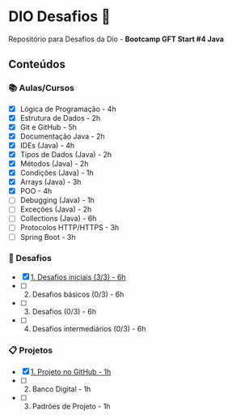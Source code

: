 # DIO Desafios 🎯

Repositório para Desafios da Dio - **Bootcamp GFT Start #4 Java**

## Conteúdos
### 📚 Aulas/Cursos
- [x]  Lógica de Programação - 4h
- [x]  Estrutura de Dados - 2h
- [x]  Git e GitHub - 5h
- [x]  Documentação Java - 2h
- [x]  IDEs (Java) - 4h
- [x]  Tipos de Dados (Java) - 2h
- [x]  Métodos (Java) - 2h
- [x]  Condições (Java) - 1h
- [x]  Arrays (Java) - 3h
- [x]  POO - 4h
- [ ]  Debugging (Java) - 1h
- [ ]  Exceções (Java) - 2h
- [ ]  Collections (Java) - 6h
- [ ]  Protocolos HTTP/HTTPS - 3h
- [ ]  Spring Boot - 3h

### 👊 Desafios
- [x] [1. Desafios iniciais (3/3) - 6h](desafios/iniciais)
- [ ] 2. Desafios básicos (0/3) - 6h
- [ ] 3. Desafios (0/3) - 6h
- [ ] 4. Desafios intermediários (0/3) - 6h

### 📋 Projetos
- [x] [1. Projeto no GitHub - 1h](projetos/1-github/descricao.md)
- [ ] 2. Banco Digital - 1h
- [ ] 3. Padrões de Projeto - 1h
